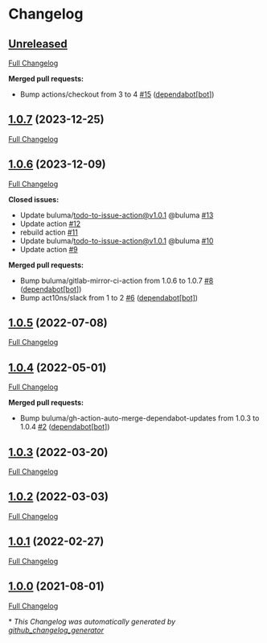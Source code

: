# Changelog

## [Unreleased](https://github.com/buluma/ansible-role-vault/tree/HEAD)

[Full Changelog](https://github.com/buluma/ansible-role-vault/compare/1.0.7...HEAD)

**Merged pull requests:**

- Bump actions/checkout from 3 to 4 [\#15](https://github.com/buluma/ansible-role-vault/pull/15) ([dependabot[bot]](https://github.com/apps/dependabot))

## [1.0.7](https://github.com/buluma/ansible-role-vault/tree/1.0.7) (2023-12-25)

[Full Changelog](https://github.com/buluma/ansible-role-vault/compare/1.0.6...1.0.7)

## [1.0.6](https://github.com/buluma/ansible-role-vault/tree/1.0.6) (2023-12-09)

[Full Changelog](https://github.com/buluma/ansible-role-vault/compare/1.0.5...1.0.6)

**Closed issues:**

- Update buluma/todo-to-issue-action@v1.0.1 @buluma [\#13](https://github.com/buluma/ansible-role-vault/issues/13)
- Update action [\#12](https://github.com/buluma/ansible-role-vault/issues/12)
- rebuild action [\#11](https://github.com/buluma/ansible-role-vault/issues/11)
- Update buluma/todo-to-issue-action@v1.0.1 @buluma [\#10](https://github.com/buluma/ansible-role-vault/issues/10)
- Update action [\#9](https://github.com/buluma/ansible-role-vault/issues/9)

**Merged pull requests:**

- Bump buluma/gitlab-mirror-ci-action from 1.0.6 to 1.0.7 [\#8](https://github.com/buluma/ansible-role-vault/pull/8) ([dependabot[bot]](https://github.com/apps/dependabot))
- Bump act10ns/slack from 1 to 2 [\#6](https://github.com/buluma/ansible-role-vault/pull/6) ([dependabot[bot]](https://github.com/apps/dependabot))

## [1.0.5](https://github.com/buluma/ansible-role-vault/tree/1.0.5) (2022-07-08)

[Full Changelog](https://github.com/buluma/ansible-role-vault/compare/1.0.4...1.0.5)

## [1.0.4](https://github.com/buluma/ansible-role-vault/tree/1.0.4) (2022-05-01)

[Full Changelog](https://github.com/buluma/ansible-role-vault/compare/1.0.3...1.0.4)

**Merged pull requests:**

- Bump buluma/gh-action-auto-merge-dependabot-updates from 1.0.3 to 1.0.4 [\#2](https://github.com/buluma/ansible-role-vault/pull/2) ([dependabot[bot]](https://github.com/apps/dependabot))

## [1.0.3](https://github.com/buluma/ansible-role-vault/tree/1.0.3) (2022-03-20)

[Full Changelog](https://github.com/buluma/ansible-role-vault/compare/1.0.2...1.0.3)

## [1.0.2](https://github.com/buluma/ansible-role-vault/tree/1.0.2) (2022-03-03)

[Full Changelog](https://github.com/buluma/ansible-role-vault/compare/1.0.1...1.0.2)

## [1.0.1](https://github.com/buluma/ansible-role-vault/tree/1.0.1) (2022-02-27)

[Full Changelog](https://github.com/buluma/ansible-role-vault/compare/1.0.0...1.0.1)

## [1.0.0](https://github.com/buluma/ansible-role-vault/tree/1.0.0) (2021-08-01)

[Full Changelog](https://github.com/buluma/ansible-role-vault/compare/0bc7bbf693b39a18f8c00beb7af3363ca1b7e521...1.0.0)



\* *This Changelog was automatically generated by [github_changelog_generator](https://github.com/github-changelog-generator/github-changelog-generator)*
